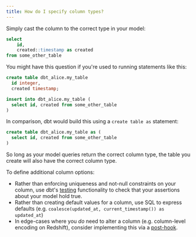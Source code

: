 ```yaml
---
title: How do I specify column types?
---
```

Simply cast the column to the correct type in your model:

```sql
select
    id,
    created::timestamp as created
from some_other_table
```

You might have this question if you're used to running statements like this:

```sql
create table dbt_alice.my_table
  id integer,
  created timestamp;

insert into dbt_alice.my_table (
  select id, created from some_other_table
)
```

In comparison, dbt would build this <Term id="table" /> using a `create table as` statement:

```sql
create table dbt_alice.my_table as (
  select id, created from some_other_table
)
```

So long as your model queries return the correct column type, the table you create will also have the correct column type.

To define additional column options:
* Rather than enforcing uniqueness and not-null constraints on your column, use dbt's [testing](building-a-dbt-project/tests) functionality to check that your assertions about your model hold true.
* Rather than creating default values for a column, use SQL to express defaults (e.g. `coalesce(updated_at, current_timestamp()) as updated_at`)
* In edge-cases where you _do_ need to alter a column (e.g. column-level encoding on Redshift), consider implementing this via a [post-hook](pre-hook-post-hook).
